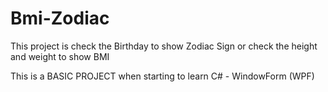 # Bmi-Zodiac
This project is check the Birthday to show Zodiac Sign
             or check the height and weight to show BMI


This is a BASIC PROJECT when starting to learn C# - WindowForm (WPF)
